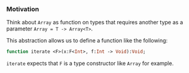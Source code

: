 ### Motivation

Think about `Array` as function on types that requires another type as a parameter `Array = T -> Array<T>`.

This abstraction allows us to define a function like the following:

```haxe
function iterate <F>(x:F<Int>, f:Int -> Void):Void;
```

`iterate` expects that `F` is a type constructor like `Array` for example.